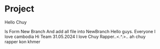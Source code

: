 # Project

Hello Chuy

Is Form New Branch And add all file into NewBranch
Hello guys.
Everyone
I love cambodia
Hi Team
31.05.2024
I love Chuy Rapper..<.^.>..
ah chuy rapper kon khmer
